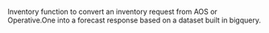 Inventory function to convert an inventory request from AOS or Operative.One into a forecast response based on a dataset built in bigquery. 